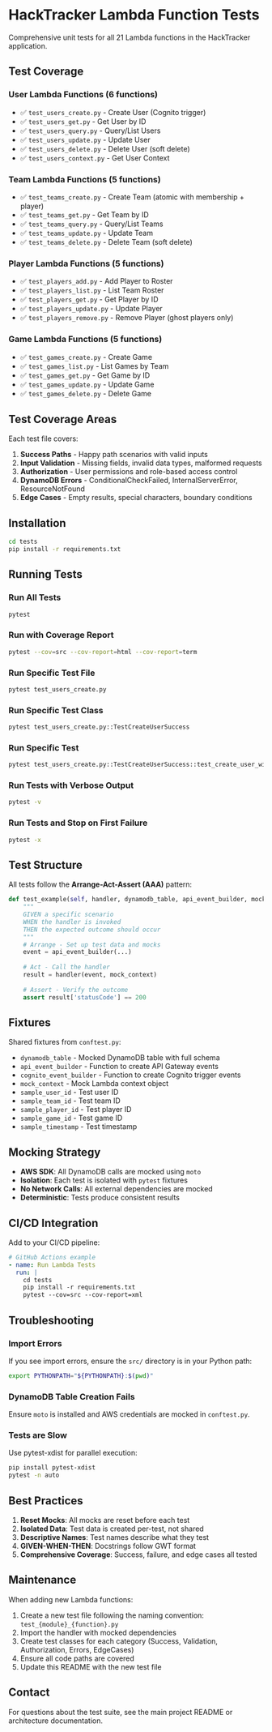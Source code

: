 # HackTracker Lambda Function Tests

Comprehensive unit tests for all 21 Lambda functions in the HackTracker application.

## Test Coverage

### User Lambda Functions (6 functions)
- ✅ `test_users_create.py` - Create User (Cognito trigger)
- ✅ `test_users_get.py` - Get User by ID
- ✅ `test_users_query.py` - Query/List Users
- ✅ `test_users_update.py` - Update User
- ✅ `test_users_delete.py` - Delete User (soft delete)
- ✅ `test_users_context.py` - Get User Context

### Team Lambda Functions (5 functions)
- ✅ `test_teams_create.py` - Create Team (atomic with membership + player)
- ✅ `test_teams_get.py` - Get Team by ID
- ✅ `test_teams_query.py` - Query/List Teams
- ✅ `test_teams_update.py` - Update Team
- ✅ `test_teams_delete.py` - Delete Team (soft delete)

### Player Lambda Functions (5 functions)
- ✅ `test_players_add.py` - Add Player to Roster
- ✅ `test_players_list.py` - List Team Roster
- ✅ `test_players_get.py` - Get Player by ID
- ✅ `test_players_update.py` - Update Player
- ✅ `test_players_remove.py` - Remove Player (ghost players only)

### Game Lambda Functions (5 functions)
- ✅ `test_games_create.py` - Create Game
- ✅ `test_games_list.py` - List Games by Team
- ✅ `test_games_get.py` - Get Game by ID
- ✅ `test_games_update.py` - Update Game
- ✅ `test_games_delete.py` - Delete Game

## Test Coverage Areas

Each test file covers:

1. **Success Paths** - Happy path scenarios with valid inputs
2. **Input Validation** - Missing fields, invalid data types, malformed requests
3. **Authorization** - User permissions and role-based access control
4. **DynamoDB Errors** - ConditionalCheckFailed, InternalServerError, ResourceNotFound
5. **Edge Cases** - Empty results, special characters, boundary conditions

## Installation

```bash
cd tests
pip install -r requirements.txt
```

## Running Tests

### Run All Tests
```bash
pytest
```

### Run with Coverage Report
```bash
pytest --cov=src --cov-report=html --cov-report=term
```

### Run Specific Test File
```bash
pytest test_users_create.py
```

### Run Specific Test Class
```bash
pytest test_users_create.py::TestCreateUserSuccess
```

### Run Specific Test
```bash
pytest test_users_create.py::TestCreateUserSuccess::test_create_user_with_all_fields
```

### Run Tests with Verbose Output
```bash
pytest -v
```

### Run Tests and Stop on First Failure
```bash
pytest -x
```

## Test Structure

All tests follow the **Arrange-Act-Assert (AAA)** pattern:

```python
def test_example(self, handler, dynamodb_table, api_event_builder, mock_context):
    """
    GIVEN a specific scenario
    WHEN the handler is invoked
    THEN the expected outcome should occur
    """
    # Arrange - Set up test data and mocks
    event = api_event_builder(...)
    
    # Act - Call the handler
    result = handler(event, mock_context)
    
    # Assert - Verify the outcome
    assert result['statusCode'] == 200
```

## Fixtures

Shared fixtures from `conftest.py`:

- `dynamodb_table` - Mocked DynamoDB table with full schema
- `api_event_builder` - Function to create API Gateway events
- `cognito_event_builder` - Function to create Cognito trigger events
- `mock_context` - Mock Lambda context object
- `sample_user_id` - Test user ID
- `sample_team_id` - Test team ID
- `sample_player_id` - Test player ID
- `sample_game_id` - Test game ID
- `sample_timestamp` - Test timestamp

## Mocking Strategy

- **AWS SDK**: All DynamoDB calls are mocked using `moto`
- **Isolation**: Each test is isolated with `pytest` fixtures
- **No Network Calls**: All external dependencies are mocked
- **Deterministic**: Tests produce consistent results

## CI/CD Integration

Add to your CI/CD pipeline:

```yaml
# GitHub Actions example
- name: Run Lambda Tests
  run: |
    cd tests
    pip install -r requirements.txt
    pytest --cov=src --cov-report=xml
```

## Troubleshooting

### Import Errors

If you see import errors, ensure the `src/` directory is in your Python path:

```bash
export PYTHONPATH="${PYTHONPATH}:$(pwd)"
```

### DynamoDB Table Creation Fails

Ensure `moto` is installed and AWS credentials are mocked in `conftest.py`.

### Tests are Slow

Use pytest-xdist for parallel execution:

```bash
pip install pytest-xdist
pytest -n auto
```

## Best Practices

1. **Reset Mocks**: All mocks are reset before each test
2. **Isolated Data**: Test data is created per-test, not shared
3. **Descriptive Names**: Test names describe what they test
4. **GIVEN-WHEN-THEN**: Docstrings follow GWT format
5. **Comprehensive Coverage**: Success, failure, and edge cases all tested

## Maintenance

When adding new Lambda functions:

1. Create a new test file following the naming convention: `test_{module}_{function}.py`
2. Import the handler with mocked dependencies
3. Create test classes for each category (Success, Validation, Authorization, Errors, EdgeCases)
4. Ensure all code paths are covered
5. Update this README with the new test file

## Contact

For questions about the test suite, see the main project README or architecture documentation.

